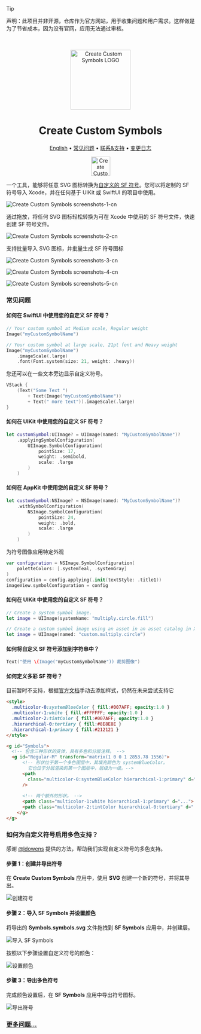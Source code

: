 <!--idoc:ignore:start-->
> [!TIP]
> 声明：此项目并非开源，仓库作为官方网站，用于收集问题和用户需求。这样做是为了节省成本，因为没有官网，应用无法通过审核。
<!--idoc:ignore:end-->

<div align="center">
  <br />
  <br />
  <img src="./assets/logo.png" alt="Create Custom Symbols LOGO" width="160" height="160">
  <h1>Create Custom Symbols</h1>
  <!--rehype:style=border: 0;-->
  <p>
    <a href="./README.md">English</a> • 
    <a href="#常见问题">常见问题</a> • 
    <a target="_blank" href="https://wangchujiang.com/#/contact">联系&支持</a> • 
    <a target="_blank" href="https://github.com/jaywcjlove/create-custom-symbols/releases">变更日志</a>
  </p>
  <p>
    <a target="_blank" href="https://apps.apple.com/app/create-custom-symbols/id6476924627" title="Create Custom Symbols AppStore"><img alt="Create Custom Symbols AppStore" src="https://jaywcjlove.github.io/sb/download/macos.svg" height="51"></a>
  </p>
</div>

一个工具，能够将任意 SVG 图标转换为[自定义的 SF 符号](https://developer.apple.com/documentation/uikit/uiimage/creating_custom_symbol_images_for_your_app)。您可以将定制的 SF 符号导入 Xcode，并在任何基于 UIKit 或 SwiftUI 的项目中使用。

![Create Custom Symbols screenshots-1-cn](./assets/screenshots-1-cn.png)

通过拖放，将任何 SVG 图标轻松转换为可在 Xcode 中使用的 SF 符号文件，快速创建 SF 符号文件。

![Create Custom Symbols screenshots-2-cn](./assets/screenshots-2-cn.png)

支持批量导入 SVG 图标，并批量生成 SF 符号图标

![Create Custom Symbols screenshots-3-cn](./assets/screenshots-3-cn.png)

![Create Custom Symbols screenshots-4-cn](./assets/screenshots-4-cn.png)

![Create Custom Symbols screenshots-5-cn](./assets/screenshots-5-cn.png)

### 常见问题

#### 如何在 SwiftUI 中使用您的自定义 SF 符号？

```swift
// Your custom symbol at Medium scale, Regular weight
Image("myCustomSymbolName")

// Your custom symbol at large scale, 21pt font and Heavy weight
Image("myCustomSymbolName")
    .imageScale(.large)
    .font(Font.system(size: 21, weight: .heavy))
```

您还可以在一些文本旁边显示自定义符号。

```swift
VStack {
    (Text("Some Text ")
        + Text(Image("myCustomSymbolName"))
        + Text(" more text")).imageScale(.large)
}
```

#### 如何在 UIKit 中使用您的自定义 SF 符号？

```swift
let customSymbol:UIImage? = UIImage(named: "MyCustomSymbolName")?
    .applyingSymbolConfiguration(
        UIImage.SymbolConfiguration(
            pointSize: 17,
            weight: .semibold,
            scale: .large
        )
    )
```

#### 如何在 AppKit 中使用您的自定义 SF 符号？

```swift
let customSymbol:NSImage? = NSImage(named: "MyCustomSymbolName")?
    .withSymbolConfiguration(
        NSImage.SymbolConfiguration(
            pointSize: 24,
            weight: .bold,
            scale: .large
        )
    )
```

为符号图像应用特定外观

```swift
var configuration = NSImage.SymbolConfiguration(
    paletteColors: [.systemTeal, .systemGray]
)
configuration = config.applying(.init(textStyle: .title1))
imageView.symbolConfiguration = config
```

#### 如何在 UIKit 中使用您的自定义 SF 符号？

```swift
// Create a system symbol image.
let image = UIImage(systemName: "multiply.circle.fill")                  

// Create a custom symbol image using an asset in an asset catalog in Xcode.
let image = UIImage(named: "custom.multiply.circle")
```

#### 如何将自定义 SF 符号添加到字符串中？

```swift
Text("使用 \(Image("myCustomSymbolName")) 裁剪图像")
```

#### 如何定义多彩 SF 符号？

目前暂时不支持，根据[官方文档](https://developer.apple.com/documentation/uikit/uiimage/creating_custom_symbol_images_for_your_app)手动去添加样式，仍然在未来尝试支持它

```html
<style>
  .multicolor-0:systemBlueColor { fill:#007AFF; opacity:1.0 }
  .multicolor-1:white { fill:#FFFFFF; opacity:1.0 }
  .multicolor-2:tintColor { fill:#007AFF; opacity:1.0 }
  .hierarchical-0:tertiary { fill:#8E8E8E }
  .hierarchical-1:primary { fill:#212121 }
</style>

<g id="Symbols">
  <!-- 包含三种形状的变体，具有多色和分层注释。 -->
  <g id="Regular-M" transform="matrix(1 0 0 1 2853.78 1556)">
      <!-- 形状位于第一个多色图层中，其填充颜色为 systemBlueColor。
        它也位于分层渲染的第一个图层中，层级为一级。-->
      <path
        class="multicolor-0:systemBlueColor hierarchical-1:primary" d="..."
      />
  
      <!-- 两个额外的形状。 -->
      <path class="multicolor-1:white hierarchical-1:primary" d="...">
      <path class="multicolor-2:tintColor hierarchical-0:tertiary" d="...">
    </g>
</g>
```

### 如何为自定义符号启用多色支持？

感谢 [@ldowens](https://github.com/jaywcjlove/create-custom-symbols/issues/9) 提供的方法，帮助我们实现自定义符号的多色支持。

#### 步骤 1：创建并导出符号  

在 **Create Custom Symbols** 应用中，使用 **SVG** 创建一个新的符号，并将其导出。  

![创建符号](./assets/multi-color-support/001.png)

#### 步骤 2：导入 SF Symbols 并设置颜色  

将导出的 **Symbols.symbols.svg** 文件拖拽到 **SF Symbols** 应用中，并创建层。  

![导入 SF Symbols](./assets/multi-color-support/002.png)  

按照以下步骤设置自定义符号的颜色：  

![设置颜色](./assets/multi-color-support/003.png)  

#### 步骤 3：导出多色符号  

完成颜色设置后，在 **SF Symbols** 应用中导出符号图标。  

![导出符号](./assets/multi-color-support/004.png)  

### [更多问题...](https://github.com/jaywcjlove/create-custom-symbols/issues)

<!--idoc:config:
site: 创建自定义符号
title: 创建自定义符号一个可以将任何 SVG 图标转换为自定义 SF 符号的工具 - 
description: 一个可以将任何 SVG 图标转换为自定义 SF 符号的工具
keywords: sfsymbol,svg,symbol,custom symbol,符号,自定义符号,svg符号,创建自定义符号
-->